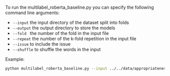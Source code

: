 To run the multilabel_roberta_baseline.py you can specify the following command line arguments:

* `--input` the input directory of the dataset split into folds
* `--output` the output directory to store the models
* `--fold ` the number of the fold in the input file
* `--repeat` the number of the k-fold repetition in the input file
* `--issue` to include the issue
* `--shuffle` to shuffle the words in the input

Example:
```bash
python multilabel_roberta_baseline.py --input ../../data/appropriateness-corpus/appropriateness_corpus_conservative_w_folds.csv --output ../../data/models/multilabel-roberta-baseline --fold 0 --repeat 0 --issue --shuffle
```
